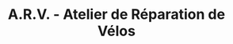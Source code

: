 ---
title: "A.R.V. - Atelier de Réparation de Vélos"
url: /heuchin/a-r-v-atelier-de-reparation-de-velos/
shop: vélo
---